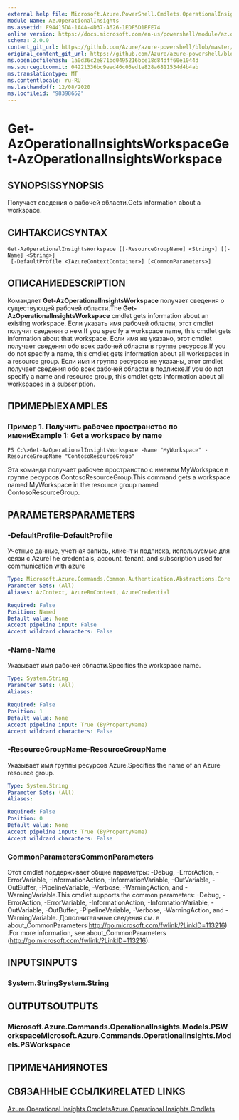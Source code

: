 ```yaml
---
external help file: Microsoft.Azure.PowerShell.Cmdlets.OperationalInsights.dll-Help.xml
Module Name: Az.OperationalInsights
ms.assetid: F94415DA-1A4A-4D37-A626-1EDF5D1EFE74
online version: https://docs.microsoft.com/en-us/powershell/module/az.operationalinsights/get-azoperationalinsightsworkspace
schema: 2.0.0
content_git_url: https://github.com/Azure/azure-powershell/blob/master/src/OperationalInsights/OperationalInsights/help/Get-AzOperationalInsightsWorkspace.md
original_content_git_url: https://github.com/Azure/azure-powershell/blob/master/src/OperationalInsights/OperationalInsights/help/Get-AzOperationalInsightsWorkspace.md
ms.openlocfilehash: 1a0d36c2e871bd0495216bce18d84dff60e1044d
ms.sourcegitcommit: 04221336bc9eed46c05ed1e828a6811534d4b4ab
ms.translationtype: MT
ms.contentlocale: ru-RU
ms.lasthandoff: 12/08/2020
ms.locfileid: "98398652"
---
```

# <span data-ttu-id="1dcb6-101">Get-AzOperationalInsightsWorkspace</span><span class="sxs-lookup"><span data-stu-id="1dcb6-101">Get-AzOperationalInsightsWorkspace</span></span>

## <span data-ttu-id="1dcb6-102">SYNOPSIS</span><span class="sxs-lookup"><span data-stu-id="1dcb6-102">SYNOPSIS</span></span>
<span data-ttu-id="1dcb6-103">Получает сведения о рабочей области.</span><span class="sxs-lookup"><span data-stu-id="1dcb6-103">Gets information about a workspace.</span></span>

## <span data-ttu-id="1dcb6-104">СИНТАКСИС</span><span class="sxs-lookup"><span data-stu-id="1dcb6-104">SYNTAX</span></span>

```
Get-AzOperationalInsightsWorkspace [[-ResourceGroupName] <String>] [[-Name] <String>]
 [-DefaultProfile <IAzureContextContainer>] [<CommonParameters>]
```

## <span data-ttu-id="1dcb6-105">ОПИСАНИЕ</span><span class="sxs-lookup"><span data-stu-id="1dcb6-105">DESCRIPTION</span></span>
<span data-ttu-id="1dcb6-106">Командлет **Get-AzOperationalInsightsWorkspace** получает сведения о существующей рабочей области.</span><span class="sxs-lookup"><span data-stu-id="1dcb6-106">The **Get-AzOperationalInsightsWorkspace** cmdlet gets information about an existing workspace.</span></span>
<span data-ttu-id="1dcb6-107">Если указать имя рабочей области, этот cmdlet получит сведения о нем.</span><span class="sxs-lookup"><span data-stu-id="1dcb6-107">If you specify a workspace name, this cmdlet gets information about that workspace.</span></span>
<span data-ttu-id="1dcb6-108">Если имя не указано, этот cmdlet получает сведения обо всех рабочей области в группе ресурсов.</span><span class="sxs-lookup"><span data-stu-id="1dcb6-108">If you do not specify a name, this cmdlet gets information about all workspaces in a resource group.</span></span>
<span data-ttu-id="1dcb6-109">Если имя и группа ресурсов не указаны, этот cmdlet получает сведения обо всех рабочей области в подписке.</span><span class="sxs-lookup"><span data-stu-id="1dcb6-109">If you do not specify a name and resource group, this cmdlet gets information about all workspaces in a subscription.</span></span>

## <span data-ttu-id="1dcb6-110">ПРИМЕРЫ</span><span class="sxs-lookup"><span data-stu-id="1dcb6-110">EXAMPLES</span></span>

### <span data-ttu-id="1dcb6-111">Пример 1. Получить рабочее пространство по имени</span><span class="sxs-lookup"><span data-stu-id="1dcb6-111">Example 1: Get a workspace by name</span></span>
```
PS C:\>Get-AzOperationalInsightsWorkspace -Name "MyWorkspace" -ResourceGroupName "ContosoResourceGroup"
```

<span data-ttu-id="1dcb6-112">Эта команда получает рабочее пространство с именем MyWorkspace в группе ресурсов ContosoResourceGroup.</span><span class="sxs-lookup"><span data-stu-id="1dcb6-112">This command gets a workspace named MyWorkspace in the resource group named ContosoResourceGroup.</span></span>

## <span data-ttu-id="1dcb6-113">PARAMETERS</span><span class="sxs-lookup"><span data-stu-id="1dcb6-113">PARAMETERS</span></span>

### <span data-ttu-id="1dcb6-114">-DefaultProfile</span><span class="sxs-lookup"><span data-stu-id="1dcb6-114">-DefaultProfile</span></span>
<span data-ttu-id="1dcb6-115">Учетные данные, учетная запись, клиент и подписка, используемые для связи с Azure</span><span class="sxs-lookup"><span data-stu-id="1dcb6-115">The credentials, account, tenant, and subscription used for communication with azure</span></span>

```yaml
Type: Microsoft.Azure.Commands.Common.Authentication.Abstractions.Core.IAzureContextContainer
Parameter Sets: (All)
Aliases: AzContext, AzureRmContext, AzureCredential

Required: False
Position: Named
Default value: None
Accept pipeline input: False
Accept wildcard characters: False
```

### <span data-ttu-id="1dcb6-116">-Name</span><span class="sxs-lookup"><span data-stu-id="1dcb6-116">-Name</span></span>
<span data-ttu-id="1dcb6-117">Указывает имя рабочей области.</span><span class="sxs-lookup"><span data-stu-id="1dcb6-117">Specifies the workspace name.</span></span>

```yaml
Type: System.String
Parameter Sets: (All)
Aliases:

Required: False
Position: 1
Default value: None
Accept pipeline input: True (ByPropertyName)
Accept wildcard characters: False
```

### <span data-ttu-id="1dcb6-118">-ResourceGroupName</span><span class="sxs-lookup"><span data-stu-id="1dcb6-118">-ResourceGroupName</span></span>
<span data-ttu-id="1dcb6-119">Указывает имя группы ресурсов Azure.</span><span class="sxs-lookup"><span data-stu-id="1dcb6-119">Specifies the name of an Azure resource group.</span></span>

```yaml
Type: System.String
Parameter Sets: (All)
Aliases:

Required: False
Position: 0
Default value: None
Accept pipeline input: True (ByPropertyName)
Accept wildcard characters: False
```

### <span data-ttu-id="1dcb6-120">CommonParameters</span><span class="sxs-lookup"><span data-stu-id="1dcb6-120">CommonParameters</span></span>
<span data-ttu-id="1dcb6-121">Этот cmdlet поддерживает общие параметры: -Debug, -ErrorAction, -ErrorVariable, -InformationAction, -InformationVariable, -OutVariable, -OutBuffer, -PipelineVariable, -Verbose, -WarningAction, and -WarningVariable.</span><span class="sxs-lookup"><span data-stu-id="1dcb6-121">This cmdlet supports the common parameters: -Debug, -ErrorAction, -ErrorVariable, -InformationAction, -InformationVariable, -OutVariable, -OutBuffer, -PipelineVariable, -Verbose, -WarningAction, and -WarningVariable.</span></span> <span data-ttu-id="1dcb6-122">Дополнительные сведения см. в about_CommonParameters http://go.microsoft.com/fwlink/?LinkID=113216) .</span><span class="sxs-lookup"><span data-stu-id="1dcb6-122">For more information, see about_CommonParameters (http://go.microsoft.com/fwlink/?LinkID=113216).</span></span>

## <span data-ttu-id="1dcb6-123">INPUTS</span><span class="sxs-lookup"><span data-stu-id="1dcb6-123">INPUTS</span></span>

### <span data-ttu-id="1dcb6-124">System.String</span><span class="sxs-lookup"><span data-stu-id="1dcb6-124">System.String</span></span>

## <span data-ttu-id="1dcb6-125">OUTPUTS</span><span class="sxs-lookup"><span data-stu-id="1dcb6-125">OUTPUTS</span></span>

### <span data-ttu-id="1dcb6-126">Microsoft.Azure.Commands.OperationalInsights.Models.PSWorkspace</span><span class="sxs-lookup"><span data-stu-id="1dcb6-126">Microsoft.Azure.Commands.OperationalInsights.Models.PSWorkspace</span></span>

## <span data-ttu-id="1dcb6-127">ПРИМЕЧАНИЯ</span><span class="sxs-lookup"><span data-stu-id="1dcb6-127">NOTES</span></span>

## <span data-ttu-id="1dcb6-128">СВЯЗАННЫЕ ССЫЛКИ</span><span class="sxs-lookup"><span data-stu-id="1dcb6-128">RELATED LINKS</span></span>

[<span data-ttu-id="1dcb6-129">Azure Operational Insights Cmdlets</span><span class="sxs-lookup"><span data-stu-id="1dcb6-129">Azure Operational Insights Cmdlets</span></span>](./Az.OperationalInsights.md)


